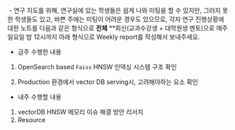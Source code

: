 
 - 연구 지도를 위해, 연구실에 있는 학생들은 쉽게 나와 미팅을 할 수 있지만, 그러지 못한 학생들도 있고, 바쁜 주에는 미팅이 어려운 경우도 있으므로, 각자 연구 진행상황에 대한 노트를 다음과 같은 형식으로 **전체** **회신(교과수강생 + 대학원생 멘토)으로 매주 일요일 밤 12시까지 아래 형식으로 Weekly report를 작성해서 보내주세요. 

  

- 금주 수행한 내용

1. OpenSearch based `Faiss`  HNSW 인덱싱 시스템 구조 확인

2. Production 환경에서 vector DB serving시, 고려해야하는 요소 확인



- 내주 수행할 내용
1. vectorDB HNSW 메모리 이슈 해결 방안 리서치
2. Resource 

